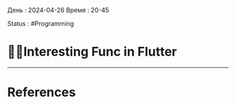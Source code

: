 День : 2024-04-26 
Время : 20-45

Status : #Programming  


# 👨‍💻Interesting Func in Flutter



---
# References

